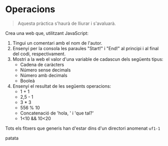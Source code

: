 Operacions
==========

> Aquesta pràctica s'haurà de lliurar i s'avaluarà.

Crea una web que, utilitzant JavaScript:
1. Tingui un comentari amb el nom de l'autor.
1. Ensenyi per la consola les paraules "Start!" i "End!" al principi i al final del codi, respectivament.
1. Mostri a la web el valor d'una variable de cadascun dels següents tipus:
   - Cadena de caràcters
   - Número sense decimals
   - Número amb decimals
   - Booleà
4. Ensenyi el resultat de les següents operacions:
   - 1 + 1
   - 2,5 - 1
   - 3 * 3
   - 556 % 10
   - Concatenació de 'hola, ' i 'que tal?'
   - 1<10 && 10<20

Tots els fitxers que generis han d'estar dins d'un directori anomenat `uf1-1`

patata